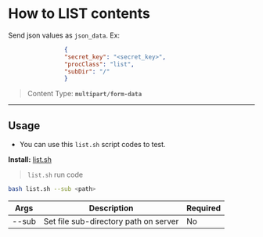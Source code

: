 # How to LIST contents 

Send json values as `json_data`.
Ex:
```json
                {
                "secret_key": "<secret_key>",
                "procClass": "list",
                "subDir": "/"
                }
```
> Content Type: **`multipart/form-data`**

---

## Usage

- You can use this `list.sh` script codes to test.

**Install:** [list.sh](/docs/media/list.sh)


> `list.sh` run code

```bash
bash list.sh --sub <path>
```

| Args       | Description                                  | Required | 
|------------|----------------------------------------------|----------|
| --sub      | Set file sub-directory path on server        | No       |
